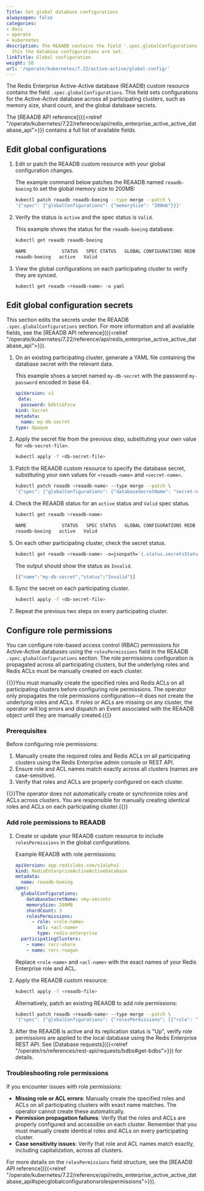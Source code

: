```yaml
---
Title: Set global database configurations
alwaysopen: false
categories:
- docs
- operate
- kubernetes
description: The REAADB contains the field '.spec.globalConfigurations' and through
  this the database configurations are set.
linkTitle: Global configuration
weight: 50
url: '/operate/kubernetes/7.22/active-active/global-config/'
---
```



The Redis Enterprise Active-Active database (REAADB) custom resource contains the field `.spec.globalConfigurations`. This field sets configurations for the Active-Active database across all participating clusters, such as memory size, shard count, and the global database secrets.

The [REAADB API reference]({{<relref "/operate/kubernetes/7.22/reference/api/redis_enterprise_active_active_database_api">}}) contains a full list of available fields.

## Edit global configurations

1. Edit or patch the REAADB custom resource with your global configuration changes.

    The example command below patches the REAADB named `reaadb-boeing` to set the global memory size to 200MB:

    ```sh
    kubectl patch reaadb reaadb-boeing --type merge --patch \
    '{"spec": {"globalConfigurations": {"memorySize": "200mb"}}}'
    ```

1. Verify the status is `active` and the spec status is `Valid`.

    This example shows the status for the `reaadb-boeing` database.

    ```sh
    kubectl get reaadb reaadb-boeing

    NAME             STATUS   SPEC STATUS   GLOBAL CONFIGURATIONS REDB   LINKED REDBS
    reaadb-boeing   active   Valid    
    ```

1. View the global configurations on each participating cluster to verify they are synced.

    ```sh
    kubectl get reaadb <reaadb-name> -o yaml
    ```

## Edit global configuration secrets

This section edits the secrets under the REAADB `.spec.globalConfigurations` section. For more information and all available fields, see the [REAADB API reference]({{<relref "/operate/kubernetes/7.22/reference/api/redis_enterprise_active_active_database_api">}}).

1. On an existing participating cluster, generate a YAML file containing the database secret with the relevant data.

    This example shoes a secret named `my-db-secret` with the password `my-password` encoded in base 64.

    ```yaml
    apiVersion: v1
     data:
      password: bXktcGFzcw
    kind: Secret
    metadata:
      name: my-db-secret
    type: Opaque
    ```

1. Apply the secret file from the previous step, substituting your own value for `<db-secret-file>`.

    ```sh
    kubectl apply -f <db-secret-file>
    ```

1. Patch the REAADB custom resource to specify the database secret, substituting your own values for `<reaadb-name>` and `<secret-name>`.

    ```sh
    kubectl patch reaadb <reaadb-name> --type merge --patch \
    '{"spec": {"globalConfigurations": {"databaseSecretName": "secret-name"}}}'
    ```

1. Check the REAADB status for an `active` status and `Valid` spec status.

    ```sh
    kubectl get reaadb <reaadb-name>

    NAME             STATUS   SPEC STATUS   GLOBAL CONFIGURATIONS REDB   LINKED REDBS
    reaadb-boeing   active   Valid
    ```

1. On each other participating cluster, check the secret status.

    ```sh
    kubectl get reaadb <reaadb-name> -o=jsonpath='{.status.secretsStatus}'
    ```

    The output should show the status as `Invalid`.

    ```sh
    [{"name":"my-db-secret","status":"Invalid"}]
    ```

1. Sync the secret on each participating cluster.

    ```sh
    kubectl apply -f <db-secret-file>
    ```

1. Repeat the previous two steps on every participating cluster.

## Configure role permissions

You can configure role-based access control (RBAC) permissions for Active-Active databases using the `rolesPermissions` field in the REAADB `.spec.globalConfigurations` section. The role permissions configuration is propagated across all participating clusters, but the underlying roles and Redis ACLs must be manually created on each cluster.

{{<note>}}You must manually create the specified roles and Redis ACLs on all participating clusters before configuring role permissions. The operator only propagates the role permissions configuration—it does not create the underlying roles and ACLs. If roles or ACLs are missing on any cluster, the operator will log errors and dispatch an Event associated with the REAADB object until they are manually created.{{</note>}}

### Prerequisites

Before configuring role permissions:

1. Manually create the required roles and Redis ACLs on all participating clusters using the Redis Enterprise admin console or REST API.
2. Ensure role and ACL names match exactly across all clusters (names are case-sensitive).
3. Verify that roles and ACLs are properly configured on each cluster.

{{<warning>}}The operator does not automatically create or synchronize roles and ACLs across clusters. You are responsible for manually creating identical roles and ACLs on each participating cluster.{{</warning>}}

### Add role permissions to REAADB

1. Create or update your REAADB custom resource to include `rolesPermissions` in the global configurations.

    Example REAADB with role permissions:

    ```yaml
    apiVersion: app.redislabs.com/v1alpha1
    kind: RedisEnterpriseActiveActiveDatabase
    metadata:
      name: reaadb-boeing
    spec:
      globalConfigurations:
        databaseSecretName: <my-secret>
        memorySize: 200MB
        shardCount: 3
        rolesPermissions:
          - role: <role-name>
            acl: <acl-name>
            type: redis-enterprise
      participatingClusters:
        - name: rerc-ohare
        - name: rerc-reagan
    ```

    Replace `<role-name>` and `<acl-name>` with the exact names of your Redis Enterprise role and ACL.

2. Apply the REAADB custom resource:

    ```sh
    kubectl apply -f <reaadb-file>
    ```

    Alternatively, patch an existing REAADB to add role permissions:

    ```sh
    kubectl patch reaadb <reaadb-name> --type merge --patch \
    '{"spec": {"globalConfigurations": {"rolesPermissions": [{"role": "<role-name>", "acl": "<acl-name>", "type": "redis-enterprise"}]}}}'
    ```

3. After the REAADB is active and its replication status is "Up", verify role permissions are applied to the local database using the Redis Enterprise REST API. See [Database requests]({{<relref "/operate/rs/references/rest-api/requests/bdbs#get-bdbs">}}) for details.

### Troubleshooting role permissions

If you encounter issues with role permissions:

- **Missing role or ACL errors**: Manually create the specified roles and ACLs on all participating clusters with exact name matches. The operator cannot create these automatically.
- **Permission propagation failures**: Verify that the roles and ACLs are properly configured and accessible on each cluster. Remember that you must manually create identical roles and ACLs on every participating cluster.
- **Case sensitivity issues**: Verify that role and ACL names match exactly, including capitalization, across all clusters.

For more details on the `rolesPermissions` field structure, see the [REAADB API reference]({{<relref "/operate/kubernetes/7.22/reference/api/redis_enterprise_active_active_database_api#specglobalconfigurationsrolespermissions">}}).